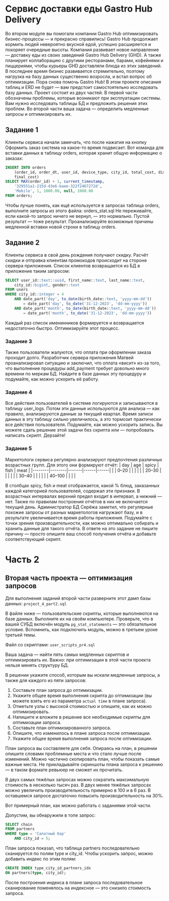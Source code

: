 # Cервис доставки еды Gastro Hub Delivery
Во втором модуле вы помогали компании Gastro Hub оптимизировать бизнес-процессы — и прекрасно справились! Gastro Hub продолжает кормить людей невероятно вкусной едой, успешно расширяется и покоряет очередные высоты. Компания развивает новое направление — доставку еды из своих заведений Gastro Hub Delivery (GHD). А также планирует коллаборацию с другими ресторанами, барами, кофейнями и пиццериями, чтобы курьеры GHD доставляли блюда из этих заведений.
В последнее время бизнес развивается стремительно, поэтому нагрузка на базу данных существенно возросла, и встал вопрос об оптимизации. Пора снова помочь Gastro Hub!
В этом проекте описания таблиц и ERD не будет — вам предстоит самостоятельно исследовать базу данных.
Проект состоит из двух частей. В первой части обозначены проблемы, которые возникают при эксплуатации системы. Вам нужно исследовать таблицы БД и предложить решения этих проблем. Во второй части ваша задача — определить медленные запросы и оптимизировать их.

## Задание 1
Клиенты сервиса начали замечать, что после нажатия на кнопку Оформить заказ система на какое-то время подвисает. 
Вот команда для вставки данных в таблицу orders, которая хранит общую информацию о заказах:
```sql
INSERT INTO orders
    (order_id, order_dt, user_id, device_type, city_id, total_cost, discount, 
    final_cost)
SELECT MAX(order_id) + 1, current_timestamp, 
    '329551a1-215d-43e6-baee-322f2467272d', 
    'Mobile', 1, 1000.00, null, 1000.00
FROM orders;
```
Чтобы лучше понять, как ещё используется в запросах таблица orders, выполните запросы из этого файла:
orders_stat.sql
Не переживайте, если какой-то запрос ничего не вернул, — это нормально. Пустой результат — тоже результат.
Проанализируйте возможные причины медленной вставки новой строки в таблицу orders.

## Задание 2
Клиенты сервиса в свой день рождения получают скидку. Расчёт скидки и отправка клиентам промокодов происходит на стороне сервера приложения. Список клиентов возвращается из БД в приложение таким запросом:
```sql
SELECT user_id::text::uuid, first_name::text, last_name::text, 
    city_id::bigint, gender::text
FROM users
WHERE city_id::integer = 4
    AND date_part('day', to_date(birth_date::text, 'yyyy-mm-dd')) 
        = date_part('day', to_date('31-12-2023', 'dd-mm-yyyy'))
    AND date_part('month', to_date(birth_date::text, 'yyyy-mm-dd')) 
        = date_part('month', to_date('31-12-2023', 'dd-mm-yyyy'))
```
Каждый раз список именинников формируется и возвращается недостаточно быстро. Оптимизируйте этот процесс.

### Задание 3
Также пользователи жалуются, что оплата при оформлении заказа проходит долго.
Разработчик сервера приложения Матвей проанализировал ситуацию и заключил, что оплата «висит» из-за того, что выполнение процедуры add_payment требует довольно много времени по меркам БД. 
Найдите в базе данных эту процедуру и подумайте, как можно ускорить её работу.

### Задание 4
Все действия пользователей в системе логируются и записываются в таблицу user_logs. Потом эти данные используются для анализа — как правило, анализируются данные за текущий квартал.
Время записи данных в эту таблицу сильно увеличилось, а это тормозит практически все действия пользователя. Подумайте, как можно ускорить запись. Вы можете сдать решение этой задачи без скрипта или — попробовать написать скрипт. Дерзайте!

### Задание 5
Маркетологи сервиса регулярно анализируют предпочтения различных возрастных групп. Для этого они формируют отчёт:
| day    | age    | spicy | fish | meat |
|--------|--------|-------|------|------|
|        | 0–20   |       |      |      |
|        | 20–30  |       |      |      |
|        | 30–40  |       |      |      |
|        | 40–100 |       |      |      |

В столбцах spicy, fish и meat отображается, какой % блюд, заказанных каждой категорией пользователей, содержал эти признаки.
В возрастных интервалах верхний предел входит в интервал, а нижний — нет.
Также по правилам построения отчётов в них не включается текущий день.
Администратор БД Серёжа заметил, что регулярные похожие запросы от разных маркетологов нагружают базу, и в результате увеличивается время работы приложения.
Подумайте с точки зрения производительности, как можно оптимально собирать и хранить данные для такого отчёта. В ответе на это задание не пишите причину — просто опишите ваш способ получения отчёта и добавьте соответствующий скрипт.

# Часть 2
## Вторая часть проекта — оптимизация запросов

Для выполнения заданий второй части разверните этот дамп базы данных:
`project_4_part2.sql`

В файле ниже — пользовательские скрипты, которые выполняются на базе данных. Выполните их на своём компьютере. Проверьте, что в вашей СУБД включён модуль `pg_stat_statements` — это обязательное условие. Вспомнить, как подключить модуль, можно в третьем уроке третьей темы.

Файл со скриптами:
`user_scripts_pr4.sql`

Ваша задача — найти пять самых медленных скриптов и оптимизировать их. Важно: при оптимизации в этой части проекта нельзя менять структуру БД.

В решении укажите способ, которым вы искали медленные запросы, а также для каждого из пяти запросов:
1. Составьте план запроса до оптимизации.
2. Укажите общее время выполнения скрипта до оптимизации (вы можете взять его из параметра `actual time` в плане запроса).
3. Отметьте узлы с высокой стоимостью и опишите, как их можно оптимизировать.
4. Напишите и вложите в решение все необходимые скрипты для оптимизации запроса.
5. Составьте план оптимизированного запроса.
6. Опишите, что изменилось в плане запроса после оптимизации.
7. Укажите общее время выполнения запроса после оптимизации.

План запроса вы составляете для себя. Опираясь на план, в решении опишите словами проблемные места и что стало лучше после изменений. Можно частично скопировать план, чтобы показать самые важные места. Не прикладывайте скриншоты плана запроса к решению — в таком формате ревьюер не сможет их прочитать.

В двух самых тяжёлых запросах можно сократить максимальную стоимость в несколько тысяч раз. В двух менее тяжёлых запросах можно увеличить производительность примерно в 100 и в 6 раз. В оставшемся запросе достаточно повысить производительность на 30%.

Вот примерный план, как можно работать с заданиями этой части.

Допустим, вы обнаружили в топе запрос:
```sql
SELECT chain
FROM partners
WHERE type = 'Салатный бар' 
    AND city_id = 5;
```
План запроса показал, что таблица partners последовательно сканируется по полям type и city_id.
Чтобы ускорить запрос, можно добавить индекс по этим полям:
```sql
CREATE INDEX type_city_id_partners_idx
ON partners(type, city_id);
```
После построения индекса в плане запроса последовательное сканирование поменялось на индексное — это снизило стоимость запроса.
